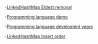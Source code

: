 -[LinkedHashMap Eldest removal](https://github.com/grishmabhandare/java-programs-/blob/main/2_LinkedHashMap_Exercises/LH1.png)

-[Programming language demo](https://github.com/grishmabhandare/java-programs-/blob/main/2_LinkedHashMap_Exercises/LH2.png)

-[Programming language develoment years](https://github.com/grishmabhandare/java-programs-/blob/main/2_LinkedHashMap_Exercises/LH3.png)

-[LinkedHashMap Insert order](https://github.com/grishmabhandare/java-programs-/blob/main/2_LinkedHashMap_Exercises/LH4.png)
